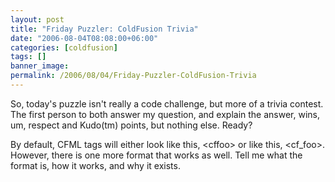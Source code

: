 ```yaml
---
layout: post
title: "Friday Puzzler: ColdFusion Trivia"
date: "2006-08-04T08:08:00+06:00"
categories: [coldfusion]
tags: []
banner_image: 
permalink: /2006/08/04/Friday-Puzzler-ColdFusion-Trivia
---
```


So, today's puzzle isn't really a code challenge, but more of a trivia contest. The first person to both answer my question, and explain the answer, wins, um, respect and Kudo(tm) points, but nothing else. Ready? 

By default, CFML tags will either look like this, &lt;cffoo&gt; or like this, &lt;cf_foo&gt;. However, there is one more format that works as well. Tell me what the format is, how it works, and why it exists.
